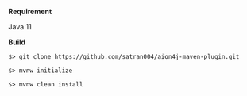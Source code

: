 **Requirement**

Java 11

**Build**
```
$> git clone https://github.com/satran004/aion4j-maven-plugin.git
```

```
$> mvnw initialize
```
```
$> mvnw clean install
```
